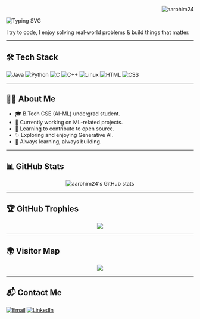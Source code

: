 <!-- Profile Views (Top Right) -->
<p align="right">
  <img src="https://komarev.com/ghpvc/?username=aarohim24&style=flat-square" alt="aarohim24" />
</p>

<!-- Typing Animation -->
<p align="left">
  <img src="https://readme-typing-svg.demolab.com?font=Fira+Code&weight=700&size=22&pause=1000&color=FFA500&center=false&vCenter=false&width=435&lines=Hello+there+%3A)" alt="Typing SVG" />
</p>

I try to code, I enjoy solving real-world problems & build things that matter.

---

## 🛠️ Tech Stack

<p>
  <img src="https://img.shields.io/badge/Java-007396?style=flat-square&logo=java&logoColor=white" alt="Java" />
  <img src="https://img.shields.io/badge/Python-3776AB?style=flat-square&logo=python&logoColor=white" alt="Python" />
  <img src="https://img.shields.io/badge/C-00599C?style=flat-square&logo=c&logoColor=white" alt="C" />
  <img src="https://img.shields.io/badge/C++-00599C?style=flat-square&logo=c%2B%2B&logoColor=white" alt="C++" />
  <img src="https://img.shields.io/badge/Linux-FCC624?style=flat-square&logo=linux&logoColor=black" alt="Linux" />
  <img src="https://img.shields.io/badge/HTML5-E34F26?style=flat-square&logo=html5&logoColor=white" alt="HTML" />
  <img src="https://img.shields.io/badge/CSS3-1572B6?style=flat-square&logo=css3&logoColor=white" alt="CSS" />
</p>

---

## 👨‍💻 About Me

- 🎓 B.Tech CSE (AI-ML) undergrad student.  
- 🤖 Currently working on ML-related projects.  
- 🌱 Learning to contribute to open source.  
- ✨ Exploring and enjoying Generative AI.  
- 🚀 Always learning, always building.

---

## 📊 GitHub Stats

<p align="center">
  <img src="https://github-readme-stats.vercel.app/api?username=aarohim24&show_icons=true&theme=dark&hide_title=true" alt="aarohim24's GitHub stats" />
</p>

---

## 🏆 GitHub Trophies

<p align="center">
  <img src="https://github-profile-trophy.vercel.app/?username=aarohim24&theme=onedark" />
</p>

---

## 🌍 Visitor Map

<p align="center">
  <img src="https://profile-counter.glitch.me/aarohim24/count.svg" />
</p>

---

## 📬 Contact Me

<p>
  <a href="mailto:aarohimathur247@gmail.com"><img src="https://img.shields.io/badge/Email-D14836?style=flat-square&logo=gmail&logoColor=white" alt="Email" /></a>
  <a href="https://https://www.linkedin.com/in/aarohi-mathur-60968121a//in/yourlinkedin/" target="_blank"><img src="https://img.shields.io/badge/LinkedIn-0077B5?style=flat-square&logo=linkedin&logoColor=white" alt="LinkedIn" /></a>
</p>
